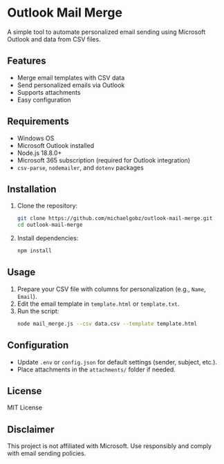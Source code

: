 # Outlook Mail Merge

A simple tool to automate personalized email sending using Microsoft Outlook and data from CSV files.

## Features

- Merge email templates with CSV data
- Send personalized emails via Outlook
- Supports attachments
- Easy configuration

## Requirements

- Windows OS
- Microsoft Outlook installed
- Node.js 18.8.0+
- Microsoft 365 subscription (required for Outlook integration)
- `csv-parse`, `nodemailer`, and `dotenv` packages

## Installation

1. Clone the repository:
    ```bash
    git clone https://github.com/michaelgobz/outlook-mail-merge.git
    cd outlook-mail-merge
    ```
2. Install dependencies:
    ```bash
    npm install
    ```

## Usage

1. Prepare your CSV file with columns for personalization (e.g., `Name`, `Email`).
2. Edit the email template in `template.html` or `template.txt`.
3. Run the script:
    ```bash
    node mail_merge.js --csv data.csv --template template.html
    ```

## Configuration

- Update `.env` or `config.json` for default settings (sender, subject, etc.).
- Place attachments in the `attachments/` folder if needed.

## License

MIT License

## Disclaimer

This project is not affiliated with Microsoft. Use responsibly and comply with email sending policies.
